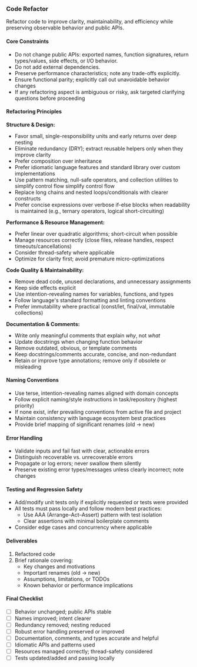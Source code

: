 ### Code Refactor

Refactor code to improve clarity, maintainability, and efficiency while
preserving observable behavior and public APIs.

#### Core Constraints

- Do not change public APIs: exported names, function signatures, return
  types/values, side effects, or I/O behavior.
- Do not add external dependencies.
- Preserve performance characteristics; note any trade-offs explicitly.
- Ensure functional parity; explicitly call out unavoidable behavior changes
- If any refactoring aspect is ambiguous or risky, ask targeted clarifying
  questions before proceeding

#### Refactoring Principles

**Structure & Design:**

- Favor small, single-responsibility units and early returns over deep nesting
- Eliminate redundancy (DRY); extract reusable helpers only when they improve
  clarity
- Prefer composition over inheritance
- Prefer idiomatic language features and standard library over custom
  implementations
- Use pattern matching, null-safe operators, and collection utilities to
  simplify control flow simplify control flow
- Replace long chains and nested loops/conditionals with clearer constructs
- Prefer concise expressions over verbose if-else blocks when readability is
  maintained (e.g., ternary operators, logical short-circuiting)

**Performance & Resource Management:**

- Prefer linear over quadratic algorithms; short-circuit when possible
- Manage resources correctly (close files, release handles, respect
  timeouts/cancellations)
- Consider thread-safety where applicable
- Optimize for clarity first; avoid premature micro-optimizations

**Code Quality & Maintainability:**

- Remove dead code, unused declarations, and unnecessary assignments
- Keep side effects explicit
- Use intention-revealing names for variables, functions, and types
- Follow language's standard formatting and linting conventions
- Prefer immutability where practical (const/let, final/val, immutable
  collections)

**Documentation & Comments:**

- Write only meaningful comments that explain *why*, not *what*
- Update docstrings when changing function behavior
- Remove outdated, obvious, or template comments
- Keep docstrings/comments accurate, concise, and non-redundant
- Retain or improve type annotations; remove only if obsolete or misleading

#### Naming Conventions

- Use terse, intention-revealing names aligned with domain concepts
- Follow explicit naming/style instructions in task/repository (highest
  priority)
- If none exist, infer prevailing conventions from active file and project
- Maintain consistency with language ecosystem best practices
- Provide brief mapping of significant renames (old → new)

#### Error Handling

- Validate inputs and fail fast with clear, actionable errors
- Distinguish recoverable vs. unrecoverable errors
- Propagate or log errors; never swallow them silently
- Preserve existing error types/messages unless clearly incorrect; note changes

#### Testing and Regression Safety

- Add/modify unit tests only if explicitly requested or tests were provided
- All tests must pass locally and follow modern best practices:
  - Use AAA (Arrange–Act–Assert) pattern with test isolation
  - Clear assertions with minimal boilerplate comments
- Consider edge cases and concurrency where applicable

#### Deliverables

1. Refactored code
2. Brief rationale covering:
   - Key changes and motivations
   - Important renames (old → new)
   - Assumptions, limitations, or TODOs
   - Known behavior or performance implications

#### Final Checklist

- [ ] Behavior unchanged; public APIs stable
- [ ] Names improved; intent clearer
- [ ] Redundancy removed; nesting reduced
- [ ] Robust error handling preserved or improved
- [ ] Documentation, comments, and types accurate and helpful
- [ ] Idiomatic APIs and patterns used
- [ ] Resources managed correctly; thread-safety considered
- [ ] Tests updated/added and passing locally
